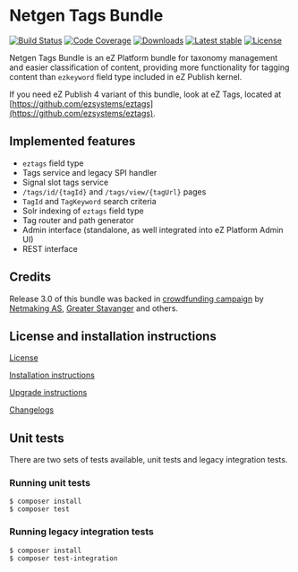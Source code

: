 Netgen Tags Bundle
==================

[![Build Status](https://img.shields.io/travis/netgen/TagsBundle.svg?style=flat-square)](https://travis-ci.org/netgen/TagsBundle)
[![Code Coverage](https://img.shields.io/codecov/c/github/netgen/TagsBundle.svg?style=flat-square)](https://codecov.io/gh/netgen/TagsBundle)
[![Downloads](https://img.shields.io/packagist/dt/netgen/tagsbundle.svg?style=flat-square)](https://packagist.org/packages/netgen/tagsbundle)
[![Latest stable](https://img.shields.io/packagist/v/netgen/tagsbundle.svg?style=flat-square)](https://packagist.org/packages/netgen/tagsbundle)
[![License](https://img.shields.io/github/license/netgen/TagsBundle.svg?style=flat-square)](https://packagist.org/packages/netgen/tagsbundle)

Netgen Tags Bundle is an eZ Platform bundle for taxonomy management and easier classification of content, providing more functionality for tagging content than `ezkeyword` field type included in eZ Publish kernel.

If you need eZ Publish 4 variant of this bundle, look at eZ Tags, located at [https://github.com/ezsystems/eztags](https://github.com/ezsystems/eztags).

Implemented features
--------------------

* `eztags` field type
* Tags service and legacy SPI handler
* Signal slot tags service
* `/tags/id/{tagId}` and `/tags/view/{tagUrl}` pages
* `TagId` and `TagKeyword` search criteria
* Solr indexing of `eztags` field type
* Tag router and path generator
* Admin interface (standalone, as well integrated into eZ Platform Admin UI)
* REST interface

Credits
-------

Release 3.0 of this bundle was backed in [crowdfunding campaign](https://www.indiegogo.com/projects/netgen-tags-bundle-support-for-ez-platform-ui--3) by [Netmaking AS](https://netmaking.no), [Greater Stavanger](http://www.greaterstavanger.com) and others.

License and installation instructions
-------------------------------------

[License](LICENSE)

[Installation instructions](doc/INSTALL.md)

[Upgrade instructions](doc/UPGRADE.md)

[Changelogs](doc/changelogs/)

Unit tests
----------

There are two sets of tests available, unit tests and legacy integration tests.

### Running unit tests

    $ composer install
    $ composer test

### Running legacy integration tests

    $ composer install
    $ composer test-integration
